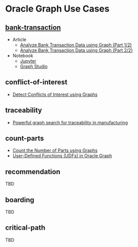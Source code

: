 # Oracle Graph Use Cases

## [bank-transaction](./bank-transaction)

- Article
  - [Analyze Bank Transaction Data using Graph (Part 1/2)](https://ryotayamanaka.medium.com/b6007afc3d2d)
  - [Analyze Bank Transaction Data using Graph (Part 2/2)](https://ryotayamanaka.medium.com/da607bd15e8d)
- Notebook
  - [Jupyter](./bank-transaction/jupyter/bank-transaction.ipynb)
  - [Graph Studio](./bank-transaction/graph_studio/bank_20221031.dsnb)

## conflict-of-interest

- [Detect Conflicts of Interest using Graphs](https://medium.com/oracledevs/303fdc8ccb5a)

## traceability

- [Powerful graph search for traceability in manufacturing](https://medium.com/oracledevs/d65521510975)

## count-parts

- [Count the Number of Parts using Graphs](https://ryotayamanaka.medium.com/f999f80e1559)
- [User-Defined Functions (UDFs) in Oracle Graph](https://ryotayamanaka.medium.com/815f3e1ee031)

## recommendation

TBD

## boarding

TBD

## critical-path

TBD
